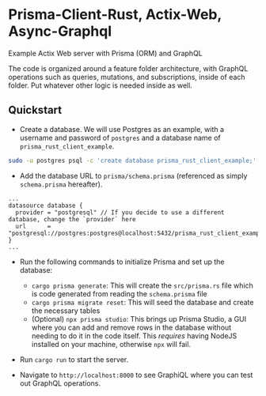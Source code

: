 # Prisma-Client-Rust, Actix-Web, Async-Graphql

Example Actix Web server with Prisma (ORM) and GraphQL

The code is organized around a feature folder architecture, with GraphQL
operations such as queries, mutations, and subscriptions, inside of each folder.
Put whatever other logic is needed inside as well.

## Quickstart

- Create a database. We will use Postgres as an example, with a username and
  password of `postgres` and a database name of `prisma_rust_client_example`.

```bash
sudo -u postgres psql -c 'create database prisma_rust_client_example;'
```

- Add the database URL to `prisma/schema.prisma` (referenced as simply
  `schema.prisma` hereafter).

```prisma
...
datasource database {
  provider = "postgresql" // If you decide to use a different database, change the `provider` here
  url      = "postgresql://postgres:postgres@localhost:5432/prisma_rust_client_example"
}
...
```

- Run the following commands to initialize Prisma and set up the database:
  - `cargo prisma generate`: This will create the `src/prisma.rs` file which is
    code generated from reading the `schema.prisma` file
  - `cargo prisma migrate reset`: This will seed the database and create the
    necessary tables
  - (Optional) `npx prisma studio`: This brings up Prisma Studio, a GUI where
    you can add and remove rows in the database without needing to do it in the
    code itself. This _requires_ having NodeJS installed on your machine,
    otherwise `npx` will fail.

- Run `cargo run` to start the server.

- Navigate to `http://localhost:8000` to see GraphiQL where you can test out
  GraphQL operations.
